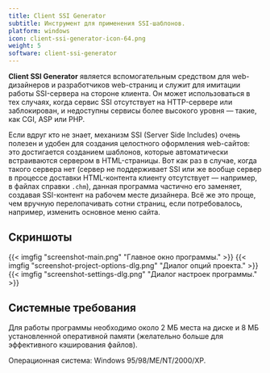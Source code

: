 ```yaml
---
title: Client SSI Generator
subtitle: Инструмент для применения SSI-шаблонов.
platform: windows
icon: client-ssi-generator-icon-64.png
weight: 5
software: client-ssi-generator
---
```


**Client SSI Generator** является вспомогательным средством для web-дизайнеров и разработчиков web-страниц и служит для имитации работы SSI-сервера на стороне клиента. Он может использоваться в тех случаях, когда сервис SSI отсутствует на HTTP-сервере или заблокирован, и недоступны сервисы более высокого уровня — такие, как CGI, ASP или PHP.

Если вдруг кто не знает, механизм SSI (Server Side Includes) очень полезен и удобен для создания целостного оформления web-сайтов: это достигается созданием шаблонов, которые автоматически встраиваются сервером в HTML-страницы. Вот как раз в случае, когда такого сервера нет (сервер не поддерживает SSI или же вообще сервер в процессе доставки HTML-контента клиенту отсутствует — например, в файлах справки `.chm`), данная программа частично его заменяет, создавая SSI-контент на рабочем месте дизайнера. Всё же это проще, чем вручную перелопачивать сотни страниц, если потребовалось, например, изменить основное меню сайта.

## Скриншоты

{{< imgfig "screenshot-main.png"                "Главное окно программы." >}}
{{< imgfig "screenshot-project-options-dlg.png" "Диалог опций проекта." >}}
{{< imgfig "screenshot-settings-dlg.png"        "Диалог настроек программы." >}}

## Системные требования

Для работы программы необходимо около 2 МБ места на диске и 8 МБ установленной оперативной памяти (желательно больше для эффективного кэширования файлов).

Операционная система: Windows 95/98/ME/NT/2000/XP.
